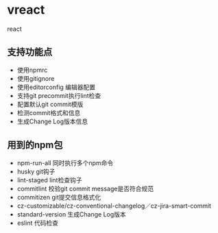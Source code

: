 # vreact
react

## 支持功能点
- 使用npmrc
- 使用gitignore
- 使用editorconfig 编辑器配置
- 支持git precommit执行lint检查
- 配置默认git commit模版
- 检测commit格式和信息
- 生成Change Log版本信息

## 用到的npm包

- npm-run-all 同时执行多个npm命令
- husky   git钩子
- lint-staged lint检查钩子
- commitlint  校验git commit message是否符合规范
- commitizen  git提交信息格式化
- cz-customizable/cz-conventional-changelog／cz-jira-smart-commit
- standard-version   生成Change Log版本
- eslint  代码检查